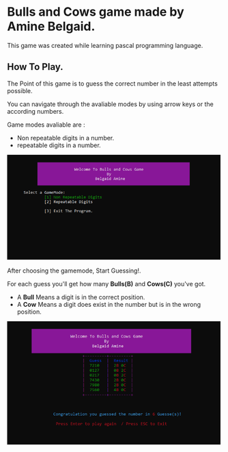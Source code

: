 # Bulls and Cows game made by Amine Belgaid.

This game was created while learning pascal programming language.

## How To Play.

The Point of this game is to guess the correct number in the least attempts possible.

You can navigate through the avaliable modes by using arrow keys or the according numbers.


Game modes avaliable are : 
* Non repeatable digits in a number.
* repeatable digits in a number.

<img src="https://github.com/MineBelgaid/Pascale/blob/master/Bulls%20and%20Cows%20Game/Images/Menu.PNG" width="500"/>

After choosing the gamemode, Start Guessing!.

For each guess you'll get how many **Bulls(**B**)** and **Cows(**C**)** you've got.
* A **Bull** Means a digit is in the correct position.
* A **Cow** Means a digit does exist in the number  but is in the wrong position.

<img src="https://github.com/MineBelgaid/Pascale/blob/master/Bulls%20and%20Cows%20Game/Images/Game1.PNG" width="500"/>



 
